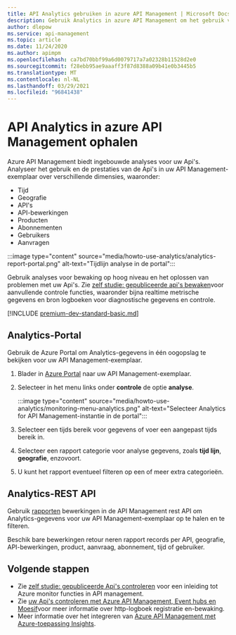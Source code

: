 ```yaml
---
title: API Analytics gebruiken in azure API Management | Microsoft Docs
description: Gebruik Analytics in azure API Management om het gebruik van uw Api's en API-prestaties te begrijpen en te categoriseren.
author: dlepow
ms.service: api-management
ms.topic: article
ms.date: 11/24/2020
ms.author: apimpm
ms.openlocfilehash: ca7bd70bbf99a6d0079717a7a02328b11528d2e0
ms.sourcegitcommit: f28ebb95ae9aaaff3f87d8388a09b41e0b3445b5
ms.translationtype: MT
ms.contentlocale: nl-NL
ms.lasthandoff: 03/29/2021
ms.locfileid: "96841438"
---
```

# <a name="get-api-analytics-in-azure-api-management"></a>API Analytics in azure API Management ophalen

Azure API Management biedt ingebouwde analyses voor uw Api's. Analyseer het gebruik en de prestaties van de Api's in uw API Management-exemplaar over verschillende dimensies, waaronder:

* Tijd
* Geografie
* API's
* API-bewerkingen
* Producten
* Abonnementen
* Gebruikers
* Aanvragen

:::image type="content" source="media/howto-use-analytics/analytics-report-portal.png" alt-text="Tijdlijn analyse in de portal":::

Gebruik analyses voor bewaking op hoog niveau en het oplossen van problemen met uw Api's. Zie [zelf studie: gepubliceerde api's bewaken](api-management-howto-use-azure-monitor.md)voor aanvullende controle functies, waaronder bijna realtime metrische gegevens en bron logboeken voor diagnostische gegevens en controle.

[!INCLUDE [premium-dev-standard-basic.md](../../includes/api-management-availability-premium-dev-standard-basic.md)]

## <a name="analytics---portal"></a>Analytics-Portal

Gebruik de Azure Portal om Analytics-gegevens in één oogopslag te bekijken voor uw API Management-exemplaar.

1. Blader in [Azure Portal](https://portal.azure.com) naar uw API Management-exemplaar. 
1. Selecteer in het menu links onder **controle** de optie **analyse**.

    :::image type="content" source="media/howto-use-analytics/monitoring-menu-analytics.png" alt-text="Selecteer Analytics for API Management-instantie in de portal":::  
1. Selecteer een tijds bereik voor gegevens of voer een aangepast tijds bereik in.
1. Selecteer een rapport categorie voor analyse gegevens, zoals **tijd lijn**, **geografie**, enzovoort.
1. U kunt het rapport eventueel filteren op een of meer extra categorieën.

## <a name="analytics---rest-api"></a>Analytics-REST API

Gebruik [rapporten](/rest/api/apimanagement/2019-12-01/reports) bewerkingen in de API Management rest API om Analytics-gegevens voor uw API Management-exemplaar op te halen en te filteren.

Beschik bare bewerkingen retour neren rapport records per API, geografie, API-bewerkingen, product, aanvraag, abonnement, tijd of gebruiker.

## <a name="next-steps"></a>Volgende stappen

* Zie [zelf studie: gepubliceerde Api's controleren](api-management-howto-use-azure-monitor.md) voor een inleiding tot Azure monitor functies in API management.
* Zie [uw Api's controleren met Azure API Management, Event hubs en Moesif](api-management-log-to-eventhub-sample.md)voor meer informatie over http-logboek registratie en-bewaking.
* Meer informatie over het integreren van [Azure API Management met Azure-toepassing Insights](api-management-howto-app-insights.md).